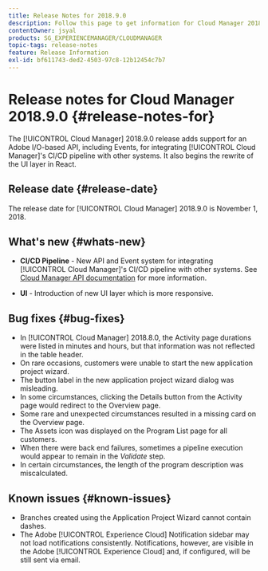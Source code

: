```yaml
---
title: Release Notes for 2018.9.0
description: Follow this page to get information for Cloud Manager 2018.9.0.
contentOwner: jsyal
products: SG_EXPERIENCEMANAGER/CLOUDMANAGER
topic-tags: release-notes
feature: Release Information
exl-id: bf611743-ded2-4503-97c8-12b12454c7b7
---
```

# Release notes for Cloud Manager 2018.9.0 {#release-notes-for}

The [!UICONTROL Cloud Manager] 2018.9.0 release adds support for an Adobe I/O-based API, including Events, for integrating [!UICONTROL Cloud Manager]'s CI/CD pipeline with other systems. It also begins the rewrite of the UI layer in React.

## Release date {#release-date}

The release date for [!UICONTROL Cloud Manager] 2018.9.0 is November 1, 2018.

## What's new {#whats-new}

* **CI/CD Pipeline** - New API and Event system for integrating [!UICONTROL Cloud Manager]'s CI/CD pipeline with other systems. See [Cloud Manager API documentation](https://www.adobe.io/apis/experiencecloud/cloud-manager/docs.html) for more information.  

* **UI** - Introduction of new UI layer which is more responsive.

## Bug fixes {#bug-fixes}

* In [!UICONTROL Cloud Manager] 2018.8.0, the Activity page durations were listed in minutes and hours, but that information was not reflected in the table header.
* On rare occasions, customers were unable to start the new application project wizard.
* The button label in the new application project wizard dialog was misleading.
* In some circumstances, clicking the Details button from the Activity page would redirect to the Overview page.
* Some rare and unexpected circumstances resulted in a missing card on the Overview page.
* The Assets icon was displayed on the Program List page for all customers.
* When there were back end failures, sometimes a pipeline execution would appear to remain in the *Validate* step.
* In certain circumstances, the length of the program description was miscalculated.

## Known issues {#known-issues}

* Branches created using the Application Project Wizard cannot contain dashes.
* The Adobe [!UICONTROL Experience Cloud] Notification sidebar may not load notifications consistently. Notifications, however, are visible in the Adobe [!UICONTROL Experience Cloud] and, if configured, will be still sent via email.
